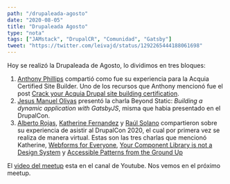 ```yaml
---
path: "/drupaleada-agosto"
date: "2020-08-05"
title: "Drupaleada Agosto"
type: "nota"
tags: ["JAMstack", "DrupalCR", "Comunidad", "Gatsby"]
tweet: "https://twitter.com/leivajd/status/1292265444188061698"
---
```


Hoy se realiz&oacute; la Drupaleada de Agosto, lo dividimos en tres bloques:

1. [Anthony Phillips](https://www.facebook.com/justamancr) comparti&oacute; como fue su experiencia para la Acquia Certified Site Builder. Uno de los recursos que Anthony mencion&oacute; fue el post [Crack your Acquia Drupal site building certification](https://medium.com/ninjadevs/crack-your-acquia-drupal-site-building-certification-bf344c9552b5).
2. [Jesus Manuel Olivas](https://twitter.com/jmolivasde) present&oacute; la charla Beyond Static: _Building a dynamic application with GatsbyJS_, misma que habia presentado en el DrupalCon.
3. [Alberto Rojas](https://twitter.com/betovarg), [Katherine Fernandez](https://twitter.com/katy_fdez) y [Ra&uacute;l Solano](https://twitter.com/ruliocr) compartieron sobre su experiencia de asistir al DrupalCon 2020, el cual por primera vez se realiza de manera virtual. Estas son las tres charlas que mencion&oacute; Katherine, [Webforms for Everyone](https://docs.google.com/presentation/d/1APpt-55Ht_WLZc656KfQUXUoIAb-PTOmbMwSYSAw6G4/edit#slide=id.g8a2052bec8_0_0), [Your Component Library
   is not a Design System](https://docs.google.com/presentation/d/1sWtVJ7dCPLCBnw01eQ1_HytEe1u5MkOti5gBQT0r1eo/edit#slide=id.g641dfa571f_7_0) y [Accessible Patterns from the Ground Up](https://noti.st/cariefisher/PXv3mk/accessible-patterns-from-the-ground-up)

El [video del meetup](https://youtu.be/56JGJRISrOM) esta en el canal de Youtube. Nos vemos en el pr&oacute;ximo meetup.
